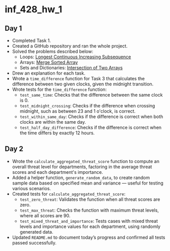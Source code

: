 # inf_428_hw_1
## Day 1
- Completed Task 1.
- Created a GitHub repository and ran the whole project.
- Solved the problems described below:
  - Loops: [Longest Continuous Increasing Subsequence](https://leetcode.com/problems/longest-continuous-increasing-subsequence/description/)
  - Arrays: [Merge Sorted Array](https://leetcode.com/problems/merge-sorted-array/description/)
  - Sets and Dictionaries: [Intersection of Two Arrays](https://leetcode.com/problems/intersection-of-two-arrays/description/)
- Drew an explanation for each task.
- Wrote a `time_difference` function for Task 3 that calculates the difference between two given clocks, given the midnight transition.
- Wrote tests for the `time_difference` function:
  - `test_same_time`: Checks that the difference between the same clock is 0.
  - `test_midnight_crossing`: Checks if the difference when crossing midnight, such as between 23 and 1 o'clock, is correct.
  - `test_within_same_day`: Checks if the difference is correct when both clocks are within the same day.
  - `test_half_day_difference`: Checks if the difference is correct when the time differs by exactly 12 hours.

## Day 2
- Wrote the `calculate_aggregated_threat_score` function to compute an overall threat level for departments, factoring in the average threat scores and each department's importance.
- Added a helper function, `generate_random_data`, to create random sample data based on specified mean and variance — useful for testing various scenarios.
- Created tests for `calculate_aggregated_threat_score`:
  - `test_zero_threat`: Validates the function when all threat scores are zero.
  - `test_max_threat`: Checks the function with maximum threat levels, where all scores are 90.
  - `test_mixed_threat_and_importance`: Tests cases with mixed threat levels and importance values for each department, using randomly generated data.
- Updated `README.md` to document today’s progress and confirmed all tests passed successfully.

